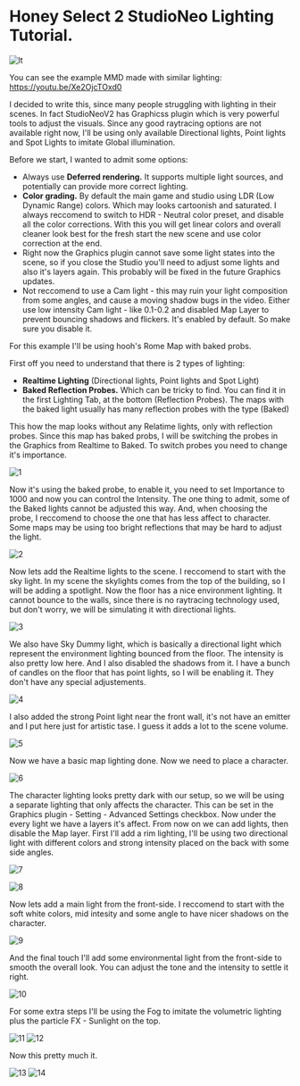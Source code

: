 Honey Select 2 StudioNeo Lighting Tutorial.
========================

![lt](https://github.com/Hanmen-lab/HS2-AI-ASE-Shaders/blob/master/Docs/lt_final.gif)

You can see the example MMD made with similar lighting: https://youtu.be/Xe2OjcTOxd0

I decided to write this, since many people struggling with lighting in their scenes.
In fact StudioNeoV2 has Graphicss plugin which is very powerful tools to adjust the visuals.
Since any good raytracing options are not available right now, I'll be using only available Directional lights, Point lights and Spot Lights to imitate Global illumination.

Before we start, I wanted to admit some options:
* Always use **Deferred rendering.** It supports multiple light sources, and potentially can provide more correct lighting.
* **Color grading.** By default the main game and studio using LDR (Low Dynamic Range) colors. Which may looks cartoonish and saturated. 
I always reccomend to switch to HDR - Neutral color preset, and disable all the color corrections. 
With this you will get linear colors and overall cleaner look best for the fresh start the new scene and use color correction at the end.
* Right now the Graphics plugin cannot save some light states into the scene, so if you close the Studio you'll need to adjust some lights and also it's layers again. This probably will be fixed in the future Graphics updates.
* Not reccomend to use a Cam light - this may ruin your light composition from some angles, and cause a moving shadow bugs in the video. Either use low intensity Cam light - like 0.1-0.2 and disabled Map Layer to prevent bouncing shadows and flickers. It's enabled by default. So make sure you disable it.

For this example I'll be using hooh's Rome Map with baked probs.

First off you need to understand that there is 2 types of lighting:
- **Realtime Lighting** (Directional lights, Point lights and Spot Light)
- **Baked Reflection Probes.** Which can be tricky to find. You can find it in the first Lighting Tab, at the bottom (Reflection Probes). The maps with the baked light usually has many reflection probes with the type (Baked)

This how the map looks without any Relatime lights, only with reflection probes. Since this map has baked probs, I will be switching the probes in the Graphics from Realtime to Baked. To switch probes you need to change it's importance.

![1](https://github.com/Hanmen-lab/HS2-AI-ASE-Shaders/blob/master/Docs/lt_01.jpg)

Now it's using the baked probe, to enable it, you need to set Importance to 1000 and now you can control the Intensity. 
The one thing to admit, some of the Baked lights cannot be adjusted this way. And, when choosing the probe, I reccomend to choose the one that has less affect to character. 
Some maps may be using too bright reflections that may be hard to adjust the light.

![2](https://github.com/Hanmen-lab/HS2-AI-ASE-Shaders/blob/master/Docs/lt_02.jpg)

Now lets add the Realtime lights to the scene. I reccomend to start with the sky light. In my scene the skylights comes from the top of the building, so I will be adding a spotlight.
Now the floor has a nice environment lighting. It cannot bounce to the walls, since there is no raytracing technology used, but don't worry, 
we will be simulating it with directional lights.

![3](https://github.com/Hanmen-lab/HS2-AI-ASE-Shaders/blob/master/Docs/lt_03.jpg)


We also have Sky Dummy light, which is basically a directional light which represent the environment lighting bounced from the floor. The intensity is also pretty low here. 
And I also disabled the shadows from it. I have a bunch of candles on the floor that has point lights, so I will be enabling it. They don't have any special adjustements.

![4](https://github.com/Hanmen-lab/HS2-AI-ASE-Shaders/blob/master/Docs/lt_04.jpg)

I also added the strong Point light near the front wall, it's not have an emitter and I put here just for artistic tase. I guess it adds a lot to the scene volume.

![5](https://github.com/Hanmen-lab/HS2-AI-ASE-Shaders/blob/master/Docs/lt_05.jpg)

Now we have a basic map lighting done. Now we need to place a character.

![6](https://github.com/Hanmen-lab/HS2-AI-ASE-Shaders/blob/master/Docs/lt_06.jpg)

The character lighting looks pretty dark with our setup, so we will be using a separate lighting that only affects the character. This can be set in the Graphics plugin - Setting - Advanced Settings checkbox. Now under the every light we have a layers it's affect. From now on we can add lights, then disable the Map layer.
First I'll add a rim lighting, I'll be using two directional light with different colors and strong intensity placed on the back with some side angles.

![7](https://github.com/Hanmen-lab/HS2-AI-ASE-Shaders/blob/master/Docs/lt_07.jpg)

![8](https://github.com/Hanmen-lab/HS2-AI-ASE-Shaders/blob/master/Docs/lt_08.jpg)

Now lets add a main light from the front-side. I reccomend to start with the soft white colors, mid intesity and some angle to have nicer shadows on the character.

![9](https://github.com/Hanmen-lab/HS2-AI-ASE-Shaders/blob/master/Docs/lt_09.jpg)

And the final touch I'll add some environmental light from the front-side to smooth the overall look. You can adjust the tone and the intensity to settle it right.

![10](https://github.com/Hanmen-lab/HS2-AI-ASE-Shaders/blob/master/Docs/lt_10.jpg)

For some extra steps I'll be using the Fog to imitate the volumetric lighting plus the particle FX - Sunlight on the top.

![11](https://github.com/Hanmen-lab/HS2-AI-ASE-Shaders/blob/master/Docs/lt_11.jpg)
![12](https://github.com/Hanmen-lab/HS2-AI-ASE-Shaders/blob/master/Docs/lt_12.jpg)

Now this pretty much it.

![13](https://github.com/Hanmen-lab/HS2-AI-ASE-Shaders/blob/master/Docs/lt_13.jpg)
![14](https://github.com/Hanmen-lab/HS2-AI-ASE-Shaders/blob/master/Docs/lt_14.jpg)
